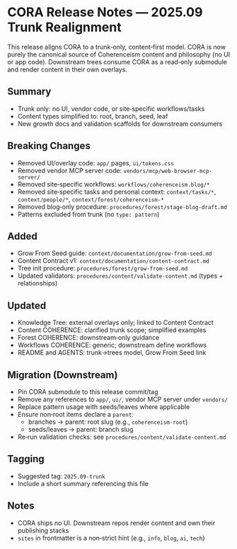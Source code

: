 # CORA Release Notes — 2025.09 Trunk Realignment

This release aligns CORA to a trunk‑only, content‑first model. CORA is now purely the canonical source of Coherenceism content and philosophy (no UI or app code). Downstream trees consume CORA as a read‑only submodule and render content in their own overlays.

## Summary
- Trunk only: no UI, vendor code, or site‑specific workflows/tasks
- Content types simplified to: root, branch, seed, leaf
- New growth docs and validation scaffolds for downstream consumers

## Breaking Changes
- Removed UI/overlay code: `app/` pages, `ui/tokens.css`
- Removed vendor MCP server code: `vendors/mcp/web-browser-mcp-server/`
- Removed site‑specific workflows: `workflows/coherenceism.blog/*`
- Removed site‑specific tasks and personal context: `context/tasks/*`, `context/people/*`, `context/forest/coherenceism-*`
- Removed blog‑only procedure: `procedures/forest/stage-blog-draft.md`
- Patterns excluded from trunk (no `type: pattern`)

## Added
- Grow From Seed guide: `context/documentation/grow-from-seed.md`
- Content Contract v1: `context/documentation/content-contract.md`
- Tree init procedure: `procedures/forest/grow-from-seed.md`
- Updated validators: `procedures/content/validate-content.md` (types + relationships)

## Updated
- Knowledge Tree: external overlays only; linked to Content Contract
- Content COHERENCE: clarified trunk scope; simplified examples
- Forest COHERENCE: downstream‑only guidance
- Workflows COHERENCE: generic; downstream define workflows
- README and AGENTS: trunk→trees model, Grow From Seed link

## Migration (Downstream)
- Pin CORA submodule to this release commit/tag
- Remove any references to `app/`, `ui/`, vendor MCP server under `vendors/`
- Replace pattern usage with seeds/leaves where applicable
- Ensure non‑root items declare a `parent`:
  - branches → parent: root slug (e.g., `coherenceism-root`)
  - seeds/leaves → parent: branch slug
- Re‑run validation checks: see `procedures/content/validate-content.md`

## Tagging
- Suggested tag: `2025.09-trunk`
- Include a short summary referencing this file

## Notes
- CORA ships no UI. Downstream repos render content and own their publishing stacks
- `sites` in frontmatter is a non‑strict hint (e.g., `info`, `blog`, `ai`, `tech`)
